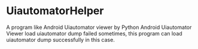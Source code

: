 # UiautomatorHelper
A program like Android Uiautomator viewer by Python
Android Uiautomator Viewer load uiautomator dump failed sometimes, this program can load uiautomator dump  successfully in this case.
